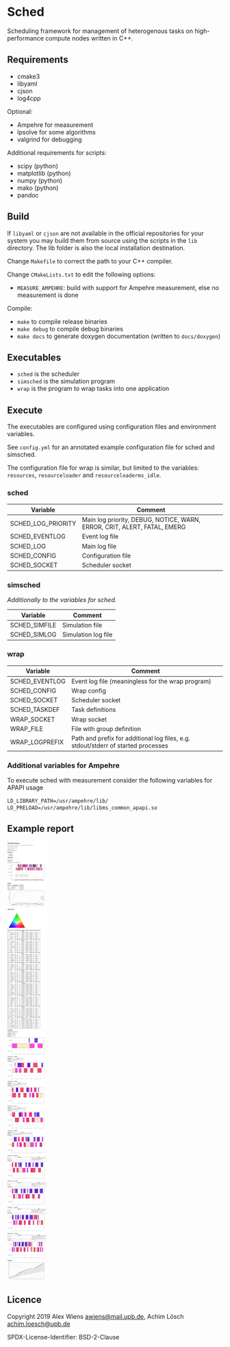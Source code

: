 # Sched

Scheduling framework for management of heterogenous tasks on high-performance compute nodes written in C++.

## Requirements

* cmake3
* libyaml
* cjson
* log4cpp

Optional:
* Ampehre for measurement
* lpsolve for some algorithms
* valgrind for debugging

Additional requirements for scripts:
* scipy (python)
* matplotlib (python)
* numpy (python)
* mako (python)
* pandoc

## Build

If `libyaml` or `cjson` are not available in the official repositories for your system you may build them from source using the scripts in the `lib` directory.
The lib folder is also the local installation destination.

Change `Makefile` to correct the path to your C++ compiler.

Change `CMakeLists.txt` to edit the following options:
* `MEASURE_AMPEHRE`: build with support for Ampehre measurement, else no measurement is done

Compile:
* `make` to compile release binaries
* `make debug` to compile debug binaries
* `make docs` to generate doxygen documentation (written to `docs/doxygen`)



## Executables

* `sched` is the scheduler
* `simsched` is the simulation program
* `wrap` is the program to wrap tasks into one application



## Execute

The executables are configured using configuration files and environment variables.

See `config.yml` for an annotated example configuration file for sched and simsched.

The configuration file for wrap is similar, but limited to the variables: `resources`, `resourceloader` and `resourceloaderms_idle`.

### sched

| Variable      | Comment |
|---------------|---------|
| SCHED_LOG_PRIORITY | Main log priority, DEBUG, NOTICE, WARN, ERROR, CRIT, ALERT, FATAL, EMERG |
| SCHED_EVENTLOG     | Event log file |
| SCHED_LOG          | Main log file |
| SCHED_CONFIG       | Configuration file |
| SCHED_SOCKET       | Scheduler socket |


### simsched

*Additionally to the variables for sched.*

| Variable      | Comment |
|---------------|---------|
| SCHED_SIMFILE | Simulation file |
| SCHED_SIMLOG  | Simulation log file |


### wrap

| Variable       | Comment |
|----------------|---------|
| SCHED_EVENTLOG | Event log file (meaningless for the wrap program) |
| SCHED_CONFIG   | Wrap config |
| SCHED_SOCKET   | Scheduler socket |
| SCHED_TASKDEF  | Task definitions |
| WRAP_SOCKET    | Wrap socket |
| WRAP_FILE      | File with group definition |
| WRAP_LOGPREFIX | Path and prefix for additional log files, e.g. stdout/stderr of started processes |

### Additional variables for Ampehre

To execute sched with measurement consider the following variables for APAPI usage

```
LD_LIBRARY_PATH=/usr/ampehre/lib/
LD_PRELOAD=/usr/ampehre/lib/libms_common_apapi.so
```

## Example report

![](docs/example_report.png)


## Licence

Copyright 2019 Alex Wiens <awiens@mail.upb.de>, Achim Lösch <achim.loesch@upb.de>

SPDX-License-Identifier: BSD-2-Clause

